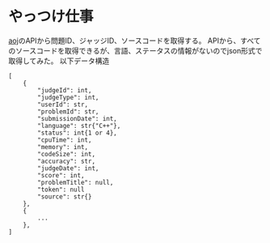 # やっつけ仕事

[aoj](http://judge.u-aizu.ac.jp/onlinejudge/)のAPIから問題ID、ジャッジID、ソースコードを取得する。
APIから、すべてのソースコードを取得できるが、言語、ステータスの情報がないのでjson形式で取得してみた。
以下データ構造
```
[
    {
        "judgeId": int,
        "judgeType": int,
        "userId": str,
        "problemId": str,
        "submissionDate": int,
        "language": str{"C++"},
        "status": int{1 or 4},
        "cpuTime": int,
        "memory": int,
        "codeSize": int,
        "accuracy": str,
        "judgeDate": int,
        "score": int,
        "problemTitle": null,
        "token": null
        "source": str{}
    },
    {
        ...
    },
]
```